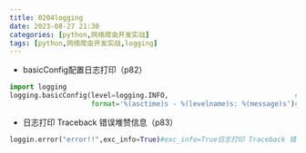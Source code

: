 ```yaml
---
title: 0204logging
date: 2023-08-27 21:30
categories: [python,网络爬虫开发实战]
tags: [python,网络爬虫开发实战,logging] 
---
```


- basicConfig配置日志打印（p82）

```python
import logging
logging.basicConfig(level=logging.INFO,                               #设置日志级别为 INFO
                    format='%(asctime)s - %(levelname)s: %(message)s')#设置打印格式: 时间 - 级别:日志消息
```
- 日志打印 Traceback 错误堆赞信息（p83）

```python
loggin.error("error!!",exc_info=True)#exc_info=True日志打印 Traceback 错误堆赞信息
```